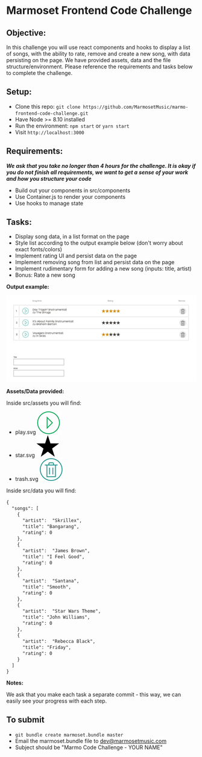 # Marmoset Frontend Code Challenge

## Objective:

In this challenge you will use react components and hooks to display a list of songs, with the ability to rate, remove and create a new song, with data persisting on the page. We have provided assets, data and the file structure/environment. Please reference the requirements and tasks below to complete the challenge.

## Setup:
* Clone this repo: ```git clone https://github.com/MarmosetMusic/marmo-frontend-code-challenge.git```
* Have Node >= 8.10 installed
* Run the environment: ```npm start``` or ```yarn start```
* Visit ```http://localhost:3000```

## Requirements:

***We ask that you take no longer than 4 hours for the challenge. It is okay if you do not finish all requirements, we want to get a sense of your work and how you structure your code***

* Build out your components in src/components
* Use Container.js to render your components
* Use hooks to manage state

## Tasks:

* Display song data, in a list format on the page
* Style list according to the output example below (don't worry about exact fonts/colors)
* Implement rating UI and persist data on the page
* Implement removing song from list and persist data on the page
* Implement rudimentary form for adding a new song (inputs: title, artist)
* Bonus: Rate a new song

**Output example:**

![](public/example-wireframe.jpg)

**Assets/Data provided:**

Inside src/assets you will find:
* play.svg
![](src/assets/play.svg)
* star.svg
![](src/assets/star.svg)
* trash.svg
![](src/assets/trash.svg)

Inside src/data you will find:
```
{ 
  "songs": [
    {
      "artist":  "Skrillex",
      "title": "Bangarang",
      "rating": 0
    },
    {
      "artist":  "James Brown",
      "title": "I Feel Good",
      "rating": 0
    },
    {
      "artist":  "Santana",
      "title": "Smooth",
      "rating": 0
    },
    {
      "artist":  "Star Wars Theme",
      "title": "John Williams",
      "rating": 0
    },
    {
      "artist":  "Rebecca Black",
      "title": "Friday",
      "rating": 0
    }
  ]
}
```
**Notes:**

We ask that you make each task a separate commit - this way, we can easily see your progress with each step.

## To submit

* ```git bundle create marmoset.bundle master```
* Email the marmoset.bundle file to dev@marmosetmusic.com
* Subject should be "Marmo Code Challenge - YOUR NAME"
